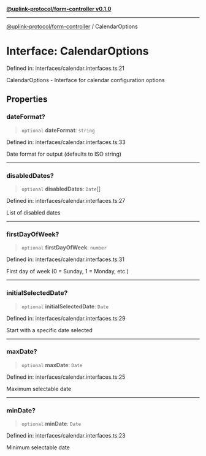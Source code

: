[**@uplink-protocol/form-controller v0.1.0**](../README.md)

***

[@uplink-protocol/form-controller](../globals.md) / CalendarOptions

# Interface: CalendarOptions

Defined in: interfaces/calendar.interfaces.ts:21

CalendarOptions - Interface for calendar configuration options

## Properties

### dateFormat?

> `optional` **dateFormat**: `string`

Defined in: interfaces/calendar.interfaces.ts:33

Date format for output (defaults to ISO string)

***

### disabledDates?

> `optional` **disabledDates**: `Date`[]

Defined in: interfaces/calendar.interfaces.ts:27

List of disabled dates

***

### firstDayOfWeek?

> `optional` **firstDayOfWeek**: `number`

Defined in: interfaces/calendar.interfaces.ts:31

First day of week (0 = Sunday, 1 = Monday, etc.)

***

### initialSelectedDate?

> `optional` **initialSelectedDate**: `Date`

Defined in: interfaces/calendar.interfaces.ts:29

Start with a specific date selected

***

### maxDate?

> `optional` **maxDate**: `Date`

Defined in: interfaces/calendar.interfaces.ts:25

Maximum selectable date

***

### minDate?

> `optional` **minDate**: `Date`

Defined in: interfaces/calendar.interfaces.ts:23

Minimum selectable date
